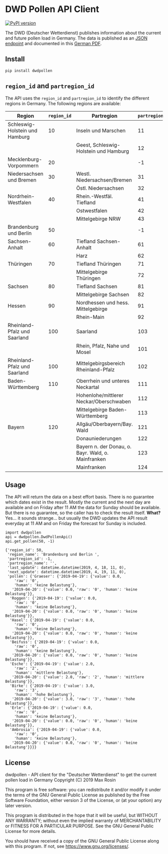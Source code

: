 # DWD Pollen API Client

[![PyPI version](https://badge.fury.io/py/dwdpollen.svg)](https://badge.fury.io/py/dwdpollen)

The DWD (Deutscher Wetterdienst) publishes information about the current and future pollen load in Germany.
The data is published as an [JSON endpoint](https://opendata.dwd.de/climate_environment/health/alerts/s31fg.json) and documented in this [German PDF](https://opendata.dwd.de/climate_environment/health/alerts/Beschreibung_pollen_s31fg.pdf).

## Install
```angular2html
pip install dwdpollen
```

## `region_id` and `partregion_id`
The API uses the `region_id` and `partregion_id` to identify the different regions in Germany. The following regions are available:

| Region                         | `region_id` | Partregion                                         | `partregion_id` |
| ------------------------------ | ----------- | -------------------------------------------------- | --------------- |
| Schleswig-Holstein und Hamburg | 10          | Inseln und Marschen                                | 11              |
|                                |             | Geest, Schleswig-Holstein und Hamburg              | 12              |
| Mecklenburg-Vorpommern         | 20          |                                                    | -1              |
| Niedersachsen und Bremen       | 30          | Westl. Niedersachsen/Bremen                        | 31              |
|                                |             | Östl. Niedersachsen                                | 32              |
| Nordrhein-Westfalen            | 40          | Rhein.-Westfäl. Tiefland                           | 41              |
|                                |             | Ostwestfalen                                       | 42              |
|                                |             | Mittelgebirge NRW                                  | 43              |
| Brandenburg und Berlin         | 50          |                                                    | -1              |
| Sachsen-Anhalt                 | 60          | Tiefland Sachsen-Anhalt                            | 61              |
|                                |             | Harz                                               | 62              |
| Thüringen                      | 70          | Tiefland Thüringen                                 | 71              |
|                                |             | Mittelgebirge Thüringen                            | 72              |
| Sachsen                        | 80          | Tiefland Sachsen                                   | 81              |
|                                |             | Mittelgebirge Sachsen                              | 82              |
| Hessen                         | 90          | Nordhessen und hess. Mittelgebirge                 | 91              |
|                                |             | Rhein-Main                                         | 92              |
| Rheinland-Pfalz und Saarland   | 100         | Saarland                                           | 103             |
|                                |             | Rhein, Pfalz, Nahe und Mosel                       | 101             |
| Rheinland-Pfalz und Saarland   | 100         | Mittelgebirgsbereich Rheinland-Pfalz               | 102             |
| Baden-Württemberg              | 110         | Oberrhein und unteres Neckartal                    | 111             |
|                                |             | Hohenlohe/mittlerer Neckar/Oberschwaben            | 112             |
|                                |             | Mittelgebirge Baden-Württemberg                    | 113             |
| Bayern                         | 120         | Allgäu/Oberbayern/Bay. Wald                        | 121             |
|                                |             | Donauniederungen                                   | 122             |
|                                |             | Bayern n. der Donau, o. Bayr. Wald, o. Mainfranken | 123             |
|                                |             | Mainfranken                                        | 124             |

## Usage

The API will return the data on a best effort basis. There is no guarantee which dates exist in the result. Mostly the current and the next day are available and on Friday after 11 AM the data for Sunday should be available. But there is no guarantee, so the caller has to check the result itself.
**What?** Yes... it sounds strange... but usually the DWD updates the API result everyday at 11 AM and on Friday the forecast for Sunday is included.

```
import dwdpollen
api = dwdpollen.DwdPollenApi()
api.get_pollen(50, -1)
```

```
{'region_id': 50,
 'region_name': 'Brandenburg und Berlin ',
 'partregion_id': -1,
 'partregion_name': '',
 'last_update': datetime.datetime(2019, 4, 18, 11, 0),
 'next_update': datetime.datetime(2019, 4, 19, 11, 0),
 'pollen': {'Graeser': {'2019-04-19': {'value': 0.0,
    'raw': '0',
    'human': 'keine Belastung'},
   '2019-04-20': {'value': 0.0, 'raw': '0', 'human': 'keine Belastung'}},
  'Roggen': {'2019-04-19': {'value': 0.0,
    'raw': '0',
    'human': 'keine Belastung'},
   '2019-04-20': {'value': 0.0, 'raw': '0', 'human': 'keine Belastung'}},
  'Hasel': {'2019-04-19': {'value': 0.0,
    'raw': '0',
    'human': 'keine Belastung'},
   '2019-04-20': {'value': 0.0, 'raw': '0', 'human': 'keine Belastung'}},
  'Beifuss': {'2019-04-19': {'value': 0.0,
    'raw': '0',
    'human': 'keine Belastung'},
   '2019-04-20': {'value': 0.0, 'raw': '0', 'human': 'keine Belastung'}},
  'Esche': {'2019-04-19': {'value': 2.0,
    'raw': '2',
    'human': 'mittlere Belastung'},
   '2019-04-20': {'value': 2.0, 'raw': '2', 'human': 'mittlere Belastung'}},
  'Birke': {'2019-04-19': {'value': 3.0,
    'raw': '3',
    'human': 'hohe Belastung'},
   '2019-04-20': {'value': 3.0, 'raw': '3', 'human': 'hohe Belastung'}},
  'Erle': {'2019-04-19': {'value': 0.0,
    'raw': '0',
    'human': 'keine Belastung'},
   '2019-04-20': {'value': 0.0, 'raw': '0', 'human': 'keine Belastung'}},
  'Ambrosia': {'2019-04-19': {'value': 0.0,
    'raw': '0',
    'human': 'keine Belastung'},
   '2019-04-20': {'value': 0.0, 'raw': '0', 'human': 'keine Belastung'}}}}

```

## License
dwdpollen - API client for the "Deutscher Wetterdienst" to get the current pollen load in Germany
Copyright (C) 2019  Max Rosin

This program is free software: you can redistribute it and/or modify
it under the terms of the GNU General Public License as published by
the Free Software Foundation, either version 3 of the License, or
(at your option) any later version.

This program is distributed in the hope that it will be useful,
but WITHOUT ANY WARRANTY; without even the implied warranty of
MERCHANTABILITY or FITNESS FOR A PARTICULAR PURPOSE.  See the
GNU General Public License for more details.

You should have received a copy of the GNU General Public License
along with this program.  If not, see <https://www.gnu.org/licenses/>.

